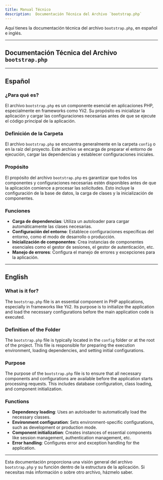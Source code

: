 ```yaml
---
title: Manual Técnico 
description:  Documentación Técnica del Archivo `bootstrap.php`
---
```


Aquí tienes la documentación técnica del archivo `bootstrap.php`, en español e inglés.

---

## Documentación Técnica del Archivo `bootstrap.php`

---

## Español

### ¿Para qué es?
El archivo `bootstrap.php` es un componente esencial en aplicaciones PHP, especialmente en frameworks como Yii2. Su propósito es inicializar la aplicación y cargar las configuraciones necesarias antes de que se ejecute el código principal de la aplicación.

### Definición de la Carpeta
El archivo `bootstrap.php` se encuentra generalmente en la carpeta `config` o en la raíz del proyecto. Este archivo se encarga de preparar el entorno de ejecución, cargar las dependencias y establecer configuraciones iniciales.

### Propósito
El propósito del archivo `bootstrap.php` es garantizar que todos los componentes y configuraciones necesarias estén disponibles antes de que la aplicación comience a procesar las solicitudes. Esto incluye la configuración de la base de datos, la carga de clases y la inicialización de componentes.

### Funciones
- **Carga de dependencias**: Utiliza un autoloader para cargar automáticamente las clases necesarias.
- **Configuración del entorno**: Establece configuraciones específicas del entorno, como el modo de desarrollo o producción.
- **Inicialización de componentes**: Crea instancias de componentes esenciales como el gestor de sesiones, el gestor de autenticación, etc.
- **Manejo de errores**: Configura el manejo de errores y excepciones para la aplicación.

---

## English

### What is it for?
The `bootstrap.php` file is an essential component in PHP applications, especially in frameworks like Yii2. Its purpose is to initialize the application and load the necessary configurations before the main application code is executed.

### Definition of the Folder
The `bootstrap.php` file is typically located in the `config` folder or at the root of the project. This file is responsible for preparing the execution environment, loading dependencies, and setting initial configurations.

### Purpose
The purpose of the `bootstrap.php` file is to ensure that all necessary components and configurations are available before the application starts processing requests. This includes database configuration, class loading, and component initialization.

### Functions
- **Dependency loading**: Uses an autoloader to automatically load the necessary classes.
- **Environment configuration**: Sets environment-specific configurations, such as development or production mode.
- **Component initialization**: Creates instances of essential components like session management, authentication management, etc.
- **Error handling**: Configures error and exception handling for the application.

---

Esta documentación proporciona una visión general del archivo `bootstrap.php` y su función dentro de la estructura de la aplicación. Si necesitas más información o sobre otro archivo, házmelo saber.